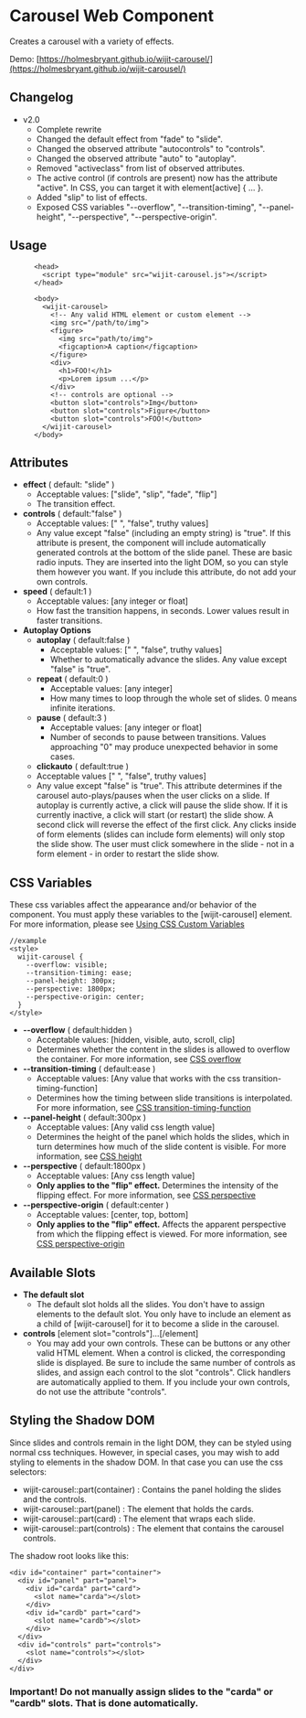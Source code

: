 # Carousel Web Component

Creates a carousel with a variety of effects.

Demo: [https://holmesbryant.github.io/wijit-carousel/](https://holmesbryant.github.io/wijit-carousel/)

## Changelog

- v2.0
    - Complete rewrite
    - Changed the default effect from "fade" to "slide".
    - Changed the observed attribute "autocontrols" to "controls".
    - Changed the observed attribute "auto" to "autoplay".
    - Removed "activeclass" from list of observed attributes.
    - The active control (if controls are present) now has the attribute "active". In CSS, you can target it with element[active] { ... }.
    - Added "slip" to list of effects.
    - Exposed CSS variables "--overflow", "--transition-timing", "--panel-height", "--perspective", "--perspective-origin".

## Usage

          <head>
            <script type="module" src="wijit-carousel.js"></script>
          </head>

          <body>
            <wijit-carousel>
              <!-- Any valid HTML element or custom element -->
              <img src="/path/to/img">
              <figure>
                <img src="path/to/img">
                <figcaption>A caption</figcaption>
              </figure>
              <div>
                <h1>FOO!</h1>
                <p>Lorem ipsum ...</p>
              </div>
              <!-- controls are optional -->
              <button slot="controls">Img</button>
              <button slot="controls">Figure</button>
              <button slot="controls">FOO!</button>
            </wijit-carousel>
          </body>


## Attributes

* **effect** ( default: "slide" )
    - Acceptable values: ["slide", "slip", "fade", "flip"]
    - The transition effect.
* **controls** ( default:"false" )
    - Acceptable values: [" ", "false", truthy values]
    - Any value except "false" (including an empty string) is "true". If this attribute is present, the component will include automatically generated controls at the bottom of the slide panel. These are basic radio inputs. They are inserted into the light DOM, so you can style them however you want. If you include this attribute, do not add your own controls.
* **speed** ( default:1 )
    - Acceptable values: [any integer or float]
    - How fast the transition happens, in seconds. Lower values result in faster transitions.
* **Autoplay Options**
    - **autoplay** ( default:false )
        - Acceptable values: [" ", "false", truthy values]
        - Whether to automatically advance the slides. Any value except "false" is "true".
    - **repeat** ( default:0 )
        - Acceptable values: [any integer]
        - How many times to loop through the whole set of slides. 0 means infinite iterations.
    - **pause** ( default:3 )
        - Acceptable values: [any integer or float]
        - Number of seconds to pause between transitions. Values approaching "0" may produce unexpected behavior in some cases.
    - **clickauto** ( default:true )
    - Acceptable values [" ", "false", truthy values]
    - Any value except "false" is "true". This attribute determines if the carousel auto-plays/pauses when the user clicks on a slide. If autoplay is currently active, a click will pause the slide show. If it is currently inactive, a click will start (or restart) the slide show. A second click will reverse the effect of the first click. Any clicks inside of form elements (slides can include form elements) will only stop the slide show. The user must click somewhere in the slide - not in a form element - in order to restart the slide show.

## CSS Variables

These css variables affect the appearance and/or behavior of the component. You must apply these variables to the [wijit-carousel] element. For more information, please see <a href="https://developer.mozilla.org/en-US/docs/Web/CSS/Using_CSS_custom_properties" target="_blank">Using CSS Custom Variables</a>

    //example
    <style>
      wijit-carousel {
        --overflow: visible;
        --transition-timing: ease;
        --panel-height: 300px;
        --perspective: 1800px;
        --perspective-origin: center;
      }
    </style>

* **--overflow** ( default:hidden )
    - Acceptable values: [hidden, visible, auto, scroll, clip]
    - Determines whether the content in the slides is allowed to overflow the container. For more information, see <a href="https://developer.mozilla.org/en-US/docs/Web/CSS/overflow" target="_blank">CSS overflow</a>
* **--transition-timing** ( default:ease )
    - Acceptable values: [Any value that works with the css transition-timing-function]
    - Determines how the timing between slide transitions is interpolated. For more information, see <a href="https://developer.mozilla.org/en-US/docs/Web/CSS/transition-timing-function" target="_blank">CSS transition-timing-function</a>
* **--panel-height** ( default:300px )
    - Acceptable values: [Any valid css length value]
    - Determines the height of the panel which holds the slides, which in turn determines how much of the slide content is visible. For more information, see <a href="https://developer.mozilla.org/en-US/docs/Web/CSS/height" target="_blank">CSS height</a>
* **--perspective** ( default:1800px )
    - Acceptable values: [Any css length value]
    - **Only applies to the "flip" effect.** Determines the intensity of the flipping effect. For more information, see <a href="https://developer.mozilla.org/en-US/docs/Web/CSS/perspective" target="_blank">CSS perspective</a>
* **--perspective-origin** ( default:center )
    - Acceptable values: [center, top, bottom]
    - **Only applies to the "flip" effect.** Affects the apparent perspective from which the flipping effect is viewed. For more information, see <a href="https://developer.mozilla.org/en-US/docs/Web/CSS/perspective-origin" target="_blank">CSS perspective-origin</a>

## Available Slots

- **The default slot**
    - The default slot holds all the slides. You don't have to assign elements to the default slot. You only have to include an element as a child of [wijit-carousel] for it to become a slide in the carousel.
- **controls** [element slot="controls"]...[/element]
    - You may add your own controls. These can be buttons or any other valid HTML element. When a control is clicked, the corresponding slide is displayed. Be sure to include the same number of controls as slides, and assign each control to the slot "controls". Click handlers are automatically applied to them. If you include your own controls, do not use the attribute "controls".

## Styling the Shadow DOM

Since slides and controls remain in the light DOM, they can be styled using normal css techniques. However, in special cases, you may wish to add styling to elements in the shadow DOM. In that case you can use the css selectors:

*   wijit-carousel::part(container) : Contains the panel holding the slides and the controls.
*   wijit-carousel::part(panel) : The element that holds the cards.
*   wijit-carousel::part(card) : The element that wraps each slide.
*   wijit-carousel::part(controls) : The element that contains the carousel controls.


The shadow root looks like this:

    <div id="container" part="container">
      <div id="panel" part="panel">
        <div id="carda" part="card">
          <slot name="carda"></slot>
        </div>
        <div id="cardb" part="card">
          <slot name="cardb"></slot>
        </div>
      </div>
      <div id="controls" part="controls">
        <slot name="controls"></slot>
      </div>
    </div>


### Important! Do not manually assign slides to the "carda" or "cardb" slots. That is done automatically.
